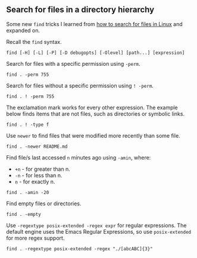 ## Search for files in a directory hierarchy

Some new `find` tricks I learned from [how to search for files in
Linux](https://www.freecodecamp.org/news/how-to-search-files-effectively-in-linux/)
and expanded on.

Recall the `find` syntax.

    find [-H] [-L] [-P] [-D debugopts] [-Olevel] [path...] [expression]

Search for files with a specific permission using `-perm`.

```console
find . -perm 755
```

Search for files without a specific permission using `! -perm`.

```console
find . ! -perm 755
```

The exclamation mark works for every other expression. The example below finds
items that are not files, such as directories or symbolic links.

```console
find . ! -type f
```

Use `newer` to find files that were modified more recently than some file.

```console
find . -newer README.md
```

Find file/s last accessed `n` minutes ago using `-amin`, where:

* `+n` - for greater than n.
* `-n` - for less than n.
* `n`  - for exactly n.

```console
find . -amin -20
```

Find empty files or directories.

```console
find . -empty
```

Use `-regextype posix-extended -regex expr` for regular expressions. The
default engine uses the Emacs Regular Expressions, so use `posix-extended` for
more regex support.

```console
find . -regextype posix-extended -regex "./[abcABC]{3}"
```

